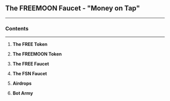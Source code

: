 ## The FREEMOON Faucet - "Money on Tap"

---

### Contents

---

1. **The FREE Token**

2. **The FREEMOON Token**

3. **The FREE Faucet**

4. **The FSN Faucet**

5. **Airdrops**

6. **Bot Army**